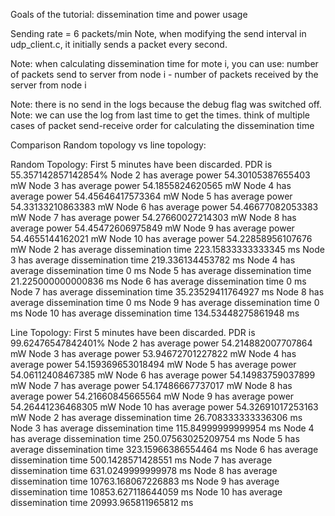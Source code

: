 Goals of the tutorial: dissemination time and power usage

Sending rate = 6 packets/min
Note, when modifying the send interval in udp_client.c,
it initially sends a packet every second.

Note: when calculating dissemination time for mote i, you can use:
number of packets send to server from node i - number of packets received
by the server from node i

Note: there is no send in the logs because the debug flag was switched off.
Note: we can use the log from last time to get the times. think of multiple cases of packet send-receive order for calculating the dissemination time


Comparison Random topology vs line topology:

Random Topology:
First 5 minutes have been discarded.
PDR is 55.357142857142854%
Node 2 has average power 54.30105387655403 mW
Node 3 has average power 54.1855824620565 mW
Node 4 has average power 54.45646417573364 mW
Node 5 has average power 54.33133210863383 mW
Node 6 has average power 54.46677082053383 mW
Node 7 has average power 54.27660027214303 mW
Node 8 has average power 54.45472606975849 mW
Node 9 has average power 54.4655144162021 mW
Node 10 has average power 54.22858956107676 mW
Node 2 has average dissemination time 223.15833333333345 ms
Node 3 has average dissemination time 219.336134453782 ms
Node 4 has average dissemination time 0 ms
Node 5 has average dissemination time 21.225000000000836 ms
Node 6 has average dissemination time 0 ms
Node 7 has average dissemination time 35.23529411764927 ms
Node 8 has average dissemination time 0 ms
Node 9 has average dissemination time 0 ms
Node 10 has average dissemination time 134.53448275861948 ms

Line Topology:
First 5 minutes have been discarded.
PDR is 99.62476547842401%
Node 2 has average power 54.214882007707864 mW
Node 3 has average power 53.94672701227822 mW
Node 4 has average power 54.159369653018494 mW
Node 5 has average power 54.06112408467385 mW
Node 6 has average power 54.14983759037899 mW
Node 7 has average power 54.17486667737017 mW
Node 8 has average power 54.21660845665564 mW
Node 9 has average power 54.26441236468305 mW
Node 10 has average power 54.32691017253163 mW
Node 2 has average dissemination time 26.708333333336306 ms
Node 3 has average dissemination time 115.84999999999954 ms
Node 4 has average dissemination time 250.07563025209754 ms
Node 5 has average dissemination time 323.15966386554464 ms
Node 6 has average dissemination time 500.1428571428551 ms
Node 7 has average dissemination time 631.0249999999978 ms
Node 8 has average dissemination time 10763.168067226883 ms
Node 9 has average dissemination time 10853.627118644059 ms
Node 10 has average dissemination time 20993.965811965812 ms
